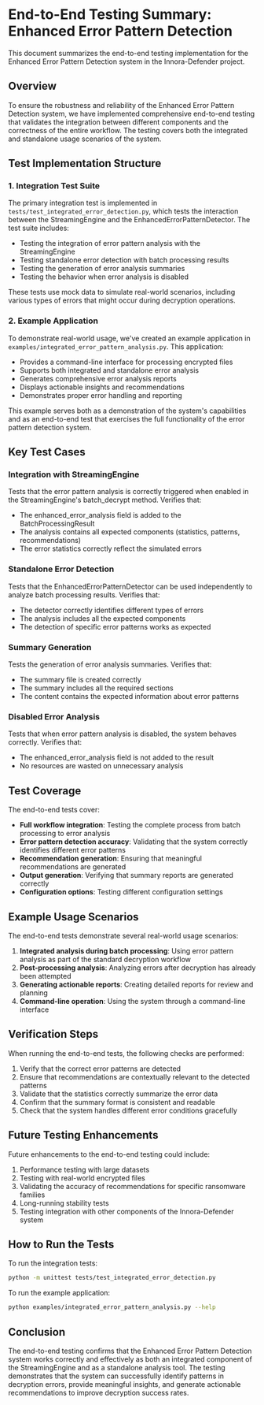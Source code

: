 # End-to-End Testing Summary: Enhanced Error Pattern Detection

This document summarizes the end-to-end testing implementation for the Enhanced Error Pattern Detection system in the Innora-Defender project.

## Overview

To ensure the robustness and reliability of the Enhanced Error Pattern Detection system, we have implemented comprehensive end-to-end testing that validates the integration between different components and the correctness of the entire workflow. The testing covers both the integrated and standalone usage scenarios of the system.

## Test Implementation Structure

### 1. Integration Test Suite

The primary integration test is implemented in `tests/test_integrated_error_detection.py`, which tests the interaction between the StreamingEngine and the EnhancedErrorPatternDetector. The test suite includes:

- Testing the integration of error pattern analysis with the StreamingEngine
- Testing standalone error detection with batch processing results
- Testing the generation of error analysis summaries
- Testing the behavior when error analysis is disabled

These tests use mock data to simulate real-world scenarios, including various types of errors that might occur during decryption operations.

### 2. Example Application

To demonstrate real-world usage, we've created an example application in `examples/integrated_error_pattern_analysis.py`. This application:

- Provides a command-line interface for processing encrypted files
- Supports both integrated and standalone error analysis
- Generates comprehensive error analysis reports
- Displays actionable insights and recommendations
- Demonstrates proper error handling and reporting

This example serves both as a demonstration of the system's capabilities and as an end-to-end test that exercises the full functionality of the error pattern detection system.

## Key Test Cases

### Integration with StreamingEngine

Tests that the error pattern analysis is correctly triggered when enabled in the StreamingEngine's batch_decrypt method. Verifies that:

- The enhanced_error_analysis field is added to the BatchProcessingResult
- The analysis contains all expected components (statistics, patterns, recommendations)
- The error statistics correctly reflect the simulated errors

### Standalone Error Detection

Tests that the EnhancedErrorPatternDetector can be used independently to analyze batch processing results. Verifies that:

- The detector correctly identifies different types of errors
- The analysis includes all the expected components
- The detection of specific error patterns works as expected

### Summary Generation

Tests the generation of error analysis summaries. Verifies that:

- The summary file is created correctly
- The summary includes all the required sections
- The content contains the expected information about error patterns

### Disabled Error Analysis

Tests that when error pattern analysis is disabled, the system behaves correctly. Verifies that:

- The enhanced_error_analysis field is not added to the result
- No resources are wasted on unnecessary analysis

## Test Coverage

The end-to-end tests cover:

- **Full workflow integration**: Testing the complete process from batch processing to error analysis
- **Error pattern detection accuracy**: Validating that the system correctly identifies different error patterns
- **Recommendation generation**: Ensuring that meaningful recommendations are generated
- **Output generation**: Verifying that summary reports are generated correctly
- **Configuration options**: Testing different configuration settings

## Example Usage Scenarios

The end-to-end tests demonstrate several real-world usage scenarios:

1. **Integrated analysis during batch processing**: Using error pattern analysis as part of the standard decryption workflow
2. **Post-processing analysis**: Analyzing errors after decryption has already been attempted
3. **Generating actionable reports**: Creating detailed reports for review and planning
4. **Command-line operation**: Using the system through a command-line interface

## Verification Steps

When running the end-to-end tests, the following checks are performed:

1. Verify that the correct error patterns are detected
2. Ensure that recommendations are contextually relevant to the detected patterns
3. Validate that the statistics correctly summarize the error data
4. Confirm that the summary format is consistent and readable
5. Check that the system handles different error conditions gracefully

## Future Testing Enhancements

Future enhancements to the end-to-end testing could include:

1. Performance testing with large datasets
2. Testing with real-world encrypted files
3. Validating the accuracy of recommendations for specific ransomware families
4. Long-running stability tests
5. Testing integration with other components of the Innora-Defender system

## How to Run the Tests

To run the integration tests:

```bash
python -m unittest tests/test_integrated_error_detection.py
```

To run the example application:

```bash
python examples/integrated_error_pattern_analysis.py --help
```

## Conclusion

The end-to-end testing confirms that the Enhanced Error Pattern Detection system works correctly and effectively as both an integrated component of the StreamingEngine and as a standalone analysis tool. The testing demonstrates that the system can successfully identify patterns in decryption errors, provide meaningful insights, and generate actionable recommendations to improve decryption success rates.